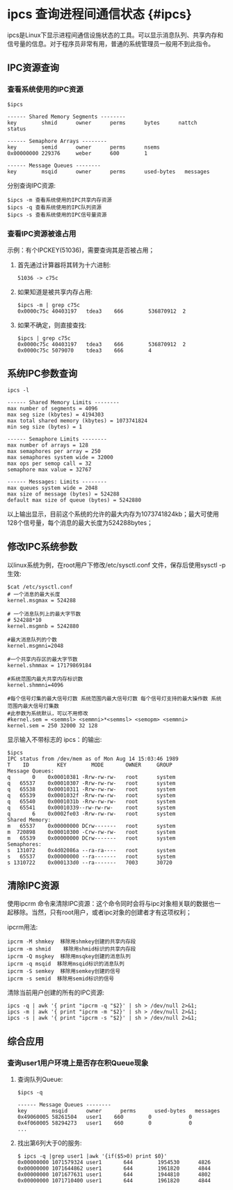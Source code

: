 # ipcs 查询进程间通信状态 {#ipcs}

ipcs是Linux下显示进程间通信设施状态的工具。可以显示消息队列、共享内存和信号量的信息。对于程序员非常有用，普通的系统管理员一般用不到此指令。

## IPC资源查询

### 查看系统使用的IPC资源

    $ipcs

    ------ Shared Memory Segments --------
    key        shmid      owner      perms      bytes      nattch     status      

    ------ Semaphore Arrays --------
    key        semid      owner      perms      nsems     
    0x00000000 229376     weber      600        1         

    ------ Message Queues --------
    key        msqid      owner      perms      used-bytes   messages    

分别查询IPC资源:

    $ipcs -m 查看系统使用的IPC共享内存资源
    $ipcs -q 查看系统使用的IPC队列资源
    $ipcs -s 查看系统使用的IPC信号量资源

### 查看IPC资源被谁占用

示例：有个IPCKEY(51036)，需要查询其是否被占用；

1.  首先通过计算器将其转为十六进制:

        51036 -> c75c

2.  如果知道是被共享内存占用:

        $ipcs -m | grep c75c
        0x0000c75c 40403197   tdea3    666        536870912  2

3.  如果不确定，则直接查找:

        $ipcs | grep c75c
        0x0000c75c 40403197   tdea3    666        536870912  2
        0x0000c75c 5079070    tdea3    666        4

## 系统IPC参数查询

    ipcs -l

    ------ Shared Memory Limits --------
    max number of segments = 4096
    max seg size (kbytes) = 4194303
    max total shared memory (kbytes) = 1073741824
    min seg size (bytes) = 1

    ------ Semaphore Limits --------
    max number of arrays = 128
    max semaphores per array = 250
    max semaphores system wide = 32000
    max ops per semop call = 32
    semaphore max value = 32767

    ------ Messages: Limits --------
    max queues system wide = 2048
    max size of message (bytes) = 524288
    default max size of queue (bytes) = 5242880

以上输出显示，目前这个系统的允许的最大内存为1073741824kb；最大可使用128个信号量，每个消息的最大长度为524288bytes；

## 修改IPC系统参数

以linux系统为例，在root用户下修改/etc/sysctl.conf 文件，保存后使用sysctl
-p生效:

    $cat /etc/sysctl.conf
    # 一个消息的最大长度
    kernel.msgmax = 524288

    # 一个消息队列上的最大字节数
    # 524288*10
    kernel.msgmnb = 5242880

    #最大消息队列的个数
    kernel.msgmni=2048

    #一个共享内存区的最大字节数
    kernel.shmmax = 17179869184

    #系统范围内最大共享内存标识数
    kernel.shmmni=4096

    #每个信号灯集的最大信号灯数 系统范围内最大信号灯数 每个信号灯支持的最大操作数 系统范围内最大信号灯集数
    #此参数为系统默认，可以不用修改
    #kernel.sem = <semmsl> <semmni>*<semmsl> <semopm> <semmni>
    kernel.sem = 250 32000 32 128

显示输入不带标志的 ipcs：的输出:

    $ipcs
    IPC status from /dev/mem as of Mon Aug 14 15:03:46 1989
    T    ID         KEY        MODE       OWNER     GROUP
    Message Queues:
    q       0    0x00010381 -Rrw-rw-rw-   root      system
    q   65537    0x00010307 -Rrw-rw-rw-   root      system
    q   65538    0x00010311 -Rrw-rw-rw-   root      system
    q   65539    0x0001032f -Rrw-rw-rw-   root      system
    q   65540    0x0001031b -Rrw-rw-rw-   root      system
    q   65541    0x00010339--rw-rw-rw-    root      system
    q       6    0x0002fe03 -Rrw-rw-rw-   root      system
    Shared Memory:
    m   65537    0x00000000 DCrw-------   root      system
    m  720898    0x00010300 -Crw-rw-rw-   root      system
    m   65539    0x00000000 DCrw-------   root      system
    Semaphores:
    s  131072    0x4d02086a --ra-ra----   root      system
    s   65537    0x00000000 --ra-------   root      system
    s 1310722    0x000133d0 --ra-------   7003      30720

## 清除IPC资源

使用ipcrm
命令来清除IPC资源：这个命令同时会将与ipc对象相关联的数据也一起移除。当然，只有root用户，或者ipc对象的创建者才有这项权利；

ipcrm用法:

    ipcrm -M shmkey  移除用shmkey创建的共享内存段
    ipcrm -m shmid    移除用shmid标识的共享内存段
    ipcrm -Q msgkey  移除用msqkey创建的消息队列
    ipcrm -q msqid  移除用msqid标识的消息队列
    ipcrm -S semkey  移除用semkey创建的信号
    ipcrm -s semid  移除用semid标识的信号

清除当前用户创建的所有的IPC资源:

    ipcs -q | awk '{ print "ipcrm -q "$2}' | sh > /dev/null 2>&1;
    ipcs -m | awk '{ print "ipcrm -m "$2}' | sh > /dev/null 2>&1;
    ipcs -s | awk '{ print "ipcrm -s "$2}' | sh > /dev/null 2>&1;

## 综合应用

### 查询user1用户环境上是否存在积Queue现象

1.  查询队列Queue:

        $ipcs -q

        ------ Message Queues --------
        key        msqid      owner      perms      used-bytes   messages    
        0x49060005 58261504   user1    660        0            0           
        0x4f060005 58294273   user1    660        0            0          
        ...

2.  找出第6列大于0的服务:

        $ ipcs -q |grep user1 |awk '{if($5>0) print $0}'
        0x00000000 1071579324 user1       644        1954530      4826        
        0x00000000 1071644862 user1       644        1961820      4844        
        0x00000000 1071677631 user1       644        1944810      4802        
        0x00000000 1071710400 user1       644        1961820      4844   
